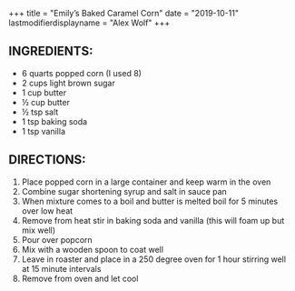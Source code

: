 +++
title = "Emily’s Baked Caramel Corn"
date = "2019-10-11"
lastmodifierdisplayname = "Alex Wolf"
+++

## INGREDIENTS:

* 6 quarts popped corn (I used 8)
* 2 cups light brown sugar
* 1 cup butter
* ½ cup butter
* ½ tsp salt
* 1 tsp baking soda
* 1 tsp vanilla 

## DIRECTIONS:

1.	Place popped corn in a large container and keep warm in the oven
2.	Combine sugar shortening syrup and salt in sauce pan
3.	When mixture comes to a boil and butter is melted boil for 5 minutes over low heat
4.	Remove from heat stir in baking soda and vanilla (this will foam up but mix well)
5.	Pour over popcorn
6.	Mix with a wooden spoon to coat well
7.	Leave in roaster and place in a 250  degree oven for 1 hour stirring well at 15 minute intervals
8.	Remove from oven and let cool
